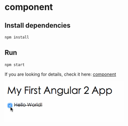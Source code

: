 component
============================

## Install dependencies ##

```bash
npm install
```

## Run ##

```bash
npm start
```

If you are looking for details, check it here: [component](http://leftstick.github.io/tech/2016/04/14/angular2-02-component)


![](./docs/preview.gif)
